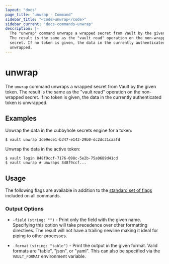 ```yaml
---
layout: "docs"
page_title: "unwrap - Command"
sidebar_title: "<code>unwrap</code>"
sidebar_current: "docs-commands-unwrap"
description: |-
  The "unwrap" command unwraps a wrapped secret from Vault by the given token.
  The result is the same as the "vault read" operation on the non-wrapped
  secret. If no token is given, the data in the currently authenticated token is
  unwrapped.
---
```


# unwrap

The `unwrap` command unwraps a wrapped secret from Vault by the given token. The
result is the same as the "vault read" operation on the non-wrapped secret. If
no token is given, the data in the currently authenticated token is unwrapped.

## Examples

Unwrap the data in the cubbyhole secrets engine for a token:

```text
$ vault unwrap 3de9ece1-b347-e143-29b0-dc2dc31caafd
```

Unwrap the data in the active token:

```text
$ vault login 848f9ccf-7176-098c-5e2b-75a0689d41cd
$ vault unwrap # unwraps 848f9ccf...
```

## Usage

The following flags are available in addition to the [standard set of
flags](/docs/commands/index.html) included on all commands.

### Output Options

- `-field` `(string: "")` - Print only the field with the given name. Specifying
  this option will take precedence over other formatting directives. The result
  will not have a trailing newline making it ideal for piping to other processes.

- `-format` `(string: "table")` - Print the output in the given format. Valid
  formats are "table", "json", or "yaml". This can also be specified via the
  `VAULT_FORMAT` environment variable.
